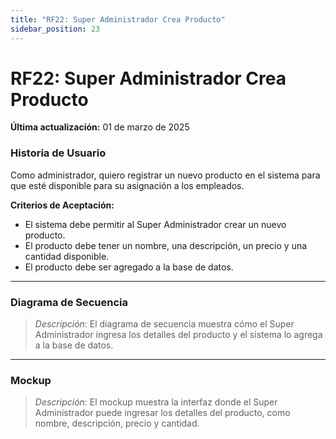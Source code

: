 ```yaml
---
title: "RF22: Super Administrador Crea Producto"  
sidebar_position: 23
---
```


# RF22: Super Administrador Crea Producto

**Última actualización:** 01 de marzo de 2025

### Historia de Usuario

Como administrador, quiero registrar un nuevo producto en el sistema para que esté disponible para su asignación a los empleados.

  **Criterios de Aceptación:**
  - El sistema debe permitir al Super Administrador crear un nuevo producto.
  - El producto debe tener un nombre, una descripción, un precio y una cantidad disponible.
  - El producto debe ser agregado a la base de datos.

---

### Diagrama de Secuencia

> *Descripción*: El diagrama de secuencia muestra cómo el Super Administrador ingresa los detalles del producto y el sistema lo agrega a la base de datos.

---

### Mockup

> *Descripción*: El mockup muestra la interfaz donde el Super Administrador puede ingresar los detalles del producto, como nombre, descripción, precio y cantidad.
